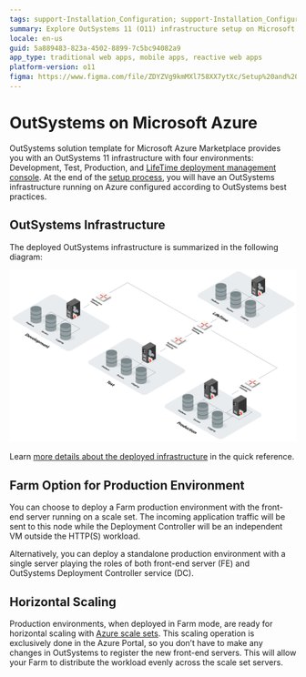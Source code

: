 ```yaml
---
tags: support-Installation_Configuration; support-Installation_Configuration-overview; support-installation;
summary: Explore OutSystems 11 (O11) infrastructure setup on Microsoft Azure, featuring multi-environment deployment and horizontal scaling options.
locale: en-us
guid: 5a889483-823a-4502-8899-7c5bc94082a9
app_type: traditional web apps, mobile apps, reactive web apps
platform-version: o11
figma: https://www.figma.com/file/ZDYZVg9kmMXl758XX7ytXc/Setup%20and%20maintain%20your%20OutSystems%20Infrastructure?node-id=352:1236
---
```


# OutSystems on Microsoft Azure

OutSystems solution template for Microsoft Azure Marketplace provides you with an OutSystems 11 infrastructure with four environments: Development, Test, Production, and [LifeTime deployment management console](../../../manage-platform-app-lifecycle/intro.md). At the end of the [setup process](set-up-platform.md "Set Up OutSystems on Microsoft Azure"), you will have an OutSystems infrastructure running on Azure configured according to OutSystems best practices.

## OutSystems Infrastructure

The deployed OutSystems infrastructure is summarized in the following diagram:

![Diagram illustrating the OutSystems infrastructure on Microsoft Azure with Development, Test, Production, and LifeTime deployment management console environments](images/outsystems-infrastructure.png "OutSystems Infrastructure Diagram")

Learn [more details about the deployed infrastructure](quick-reference.md "Quick Reference for OutSystems on Microsoft Azure") in the quick reference.

## Farm Option for Production Environment

You can choose to deploy a Farm production environment with the front-end server running on a scale set. The incoming application traffic will be sent to this node while the Deployment Controller will be an independent VM outside the HTTP(S) workload.

Alternatively, you can deploy a standalone production environment with a single server playing the roles of both front-end server (FE) and OutSystems Deployment Controller service (DC).

## Horizontal Scaling

Production environments, when deployed in Farm mode, are ready for horizontal scaling with [Azure scale sets](https://docs.microsoft.com/en-us/azure/virtual-machine-scale-sets/overview "About the virtual machine scale sets"). This scaling operation is exclusively done in the Azure Portal, so you don’t have to make any changes in OutSystems to register the new front-end servers. This will allow your Farm to distribute the workload evenly across the scale set servers.
